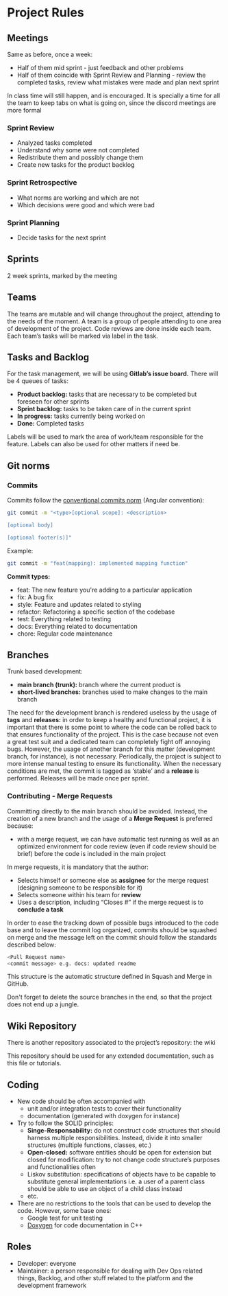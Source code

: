 # Project Rules

## Meetings

Same as before, once a week:

- Half of them mid sprint - just feedback and other problems
- Half of them coincide with Sprint Review and Planning - review the completed tasks, review what mistakes were made and plan next sprint

In class time will still happen, and is encouraged. It is specially a time for all the team to keep tabs on what is going on, since the discord meetings are more formal

### Sprint Review

- Analyzed tasks completed
- Understand why some were not completed
- Redistribute them and possibly change them
- Create new tasks for the product backlog

### Sprint Retrospective

- What norms are working and which are not
- Which decisions were good and which were bad

### Sprint Planning

- Decide tasks for the next sprint

## Sprints

2 week sprints, marked by the meeting

## Teams

The teams are mutable and will change throughout the project, attending to the needs of the moment. A team is a group of people attending to one area of development of the project. Code reviews are done inside each team. Each team’s tasks will be marked via label in the task.

## Tasks and Backlog

For the task management, we will be using **Gitlab’s issue board.** There will be 4 queues of tasks:

- **Product backlog:** tasks that are necessary to be completed but foreseen for other sprints
- **Sprint backlog:** tasks to be taken care of in the current sprint
- **In progress:** tasks currently being worked on
- **Done:** Completed tasks

Labels will be used to mark the area of work/team responsible for the feature. Labels can also be used for other matters if need be.

## Git norms

### Commits

Commits follow the [conventional commits norm](https://www.conventionalcommits.org/en/v1.0.0/#specification) (Angular convention):

```bash
git commit -m "<type>[optional scope]: <description>

[optional body]

[optional footer(s)]"
```

Example:

```bash
git commit -m "feat(mapping): implemented mapping function"
```

**Commit types:**

- feat: The new feature you're adding to a particular application
- fix: A bug fix
- style: Feature and updates related to styling
- refactor: Refactoring a specific section of the codebase
- test: Everything related to testing
- docs: Everything related to documentation
- chore: Regular code maintenance

## Branches

Trunk based development:

- **main branch (trunk):** branch where the current product is
- **short-lived branches:** branches used to make changes to the main branch

The need for the development branch is rendered useless by the usage of ********tags******** and ******************releases:****************** in order to keep a healthy and functional project, it is important that there is some point to where the code can be rolled back to that ensures functionality of the project. This is the case because not even a great test suit and a dedicated team can completely fight off annoying bugs. However, the usage of another branch for this matter (development branch, for instance), is not necessary. Periodically, the project is subject to more intense manual testing to ensure its functionality. When the necessary conditions are met, the commit is tagged as ‘stable’ and a **release** is performed. Releases will be made once per sprint.

### Contributing - Merge Requests

Committing directly to the main branch should be avoided. Instead, the creation of a new branch and the usage of a **Merge Request** is preferred because:

- with a merge request, we can have automatic test running as well as an optimized environment for code review (even if code review should be brief) before the code is included in the main project

In merge requests, it is mandatory that the author:

- Selects himself or someone else as **assignee** for the merge request (designing someone to be responsible for it)
- Selects someone within his team for **review**
- Uses a description, including “Closes #<number of issue>” if the merge request is to **conclude a task**

In order to ease the tracking down of possible bugs introduced to the code base and to leave the commit log organized, commits should be squashed on merge and the message left on the commit should follow the standards described below:

```bash
<Pull Request name>
<commit message> e.g. docs: updated readme
```

This structure is the automatic structure defined in Squash and Merge in GitHub.

Don't forget to delete the source branches in the end, so that the project does not end up a jungle.

## Wiki Repository

There is another repository associated to the project’s repository: the wiki

This repository should be used for any extended documentation, such as this file or tutorials.

## Coding

- New code should be often accompanied with 
    - unit and/or integration tests to cover their functionality
    - documentation (generated with doxygen for instance)
- Try to follow the SOLID principles:
    - **Singe-Responsability:** do not construct code structures that should harness multiple responsibilities. Instead, divide it into smaller structures (multiple functions, classes, etc.)
    - **Open-closed:** software entities should be open for extension but closed for modification: try to not change code structure’s purposes and functionalities often
    - Liskov substitution: specifications of objects have to be capable to substitute general implementations i.e. a user of a parent class should be able to use an object of a child class instead
    - etc.
- There are no restrictions to the tools that can be used to develop the code. However, some base ones:
    - Google test for unit testing
    - [Doxygen](https://www.doxygen.nl/) for code documentation in C++

## Roles

- Developer: everyone
- Maintainer: a person responsible for dealing with Dev Ops related things, Backlog, and other stuff related to the platform and the development framework